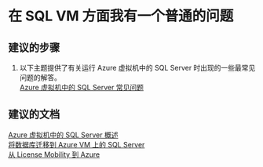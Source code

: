 <properties
    pageTitle="I have a general question about SQL VM"
    description="在 SQL VM 方面我有一个普通的问题"
    service="microsoft.compute"
    resource="virtualmachines"
    authors="michco"
    displayOrder="29"
    selfHelpType="resource"
    supportTopicIds=""
    resourceTags="WindowsSQL"
    productPesIds="14749"
    cloudEnvironments="public"
/>
    

# 在 SQL VM 方面我有一个普通的问题

## **建议的步骤**
1. 以下主题提供了有关运行 Azure 虚拟机中的 SQL Server 时出现的一些最常见问题的解答。<br>
[Azure 虚拟机中的 SQL Server 常见问题](https://azure.microsoft.com/documentation/articles/virtual-machines-windows-sql-server-iaas-faq/)

## **建议的文档**
[Azure 虚拟机中的 SQL Server 概述](https://azure.microsoft.com/documentation/articles/virtual-machines-windows-sql-server-iaas-overview/)<br>
[将数据库迁移到 Azure VM 上的 SQL Server](https://azure.microsoft.com/documentation/articles/virtual-machines-windows-migrate-sql/)<br>
[从 License Mobility 到 Azure](https://azure.microsoft.com/pricing/license-mobility/)


<!--HONumber=Jul16_HO3-->


